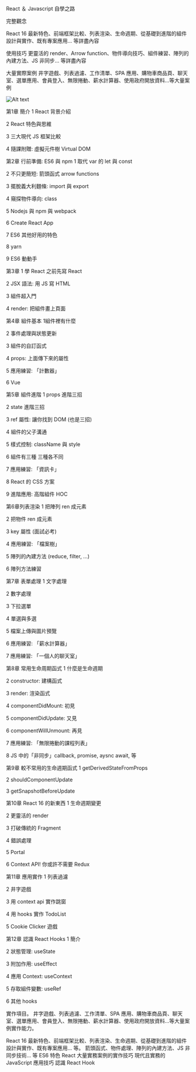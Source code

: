 React ＆ Javascript 自學之路

完整觀念

React 16 最新特色、前端框架比較、列表渲染、生命週期、從基礎到進階的組件設計與實作、既有專案應用... 等詳盡內容

使用技巧
更靈活的 render、Arrow function、物件導向技巧、組件練習、陣列的內建方法、JS 非同步... 等詳盡內容

大量實際案例
井字遊戲、列表過濾、工作清單、SPA 應用、購物車商品頁、聊天室、選單應用、會員登入、無限捲動、薪水計算器、使用政府開放資料...等大量案例

![Alt text](https://cdn.hiskio.com/images/ScG18o0SI78fmD4 "optional title")


第1章
簡介
1 React 背景介紹

2 React 特色與思維

3 三大現代 JS 框架比較

4 隨課附贈: 虛擬元件樹 Virtual DOM


第2章
行前準備: ES6 與 npm
1 取代 var 的 let 與 const

2 不只更簡短: 箭頭函式 arrow functions

3 擺脫義大利麵條: import 與 export

4 窺探物件導向: class

5 Nodejs 與 npm 與 webpack

6 Create React App

7 ES6 其他好用的特色

8 yarn

9 ES6 動動手


第3章
1 學 React 之前先寫 React

2 JSX 語法: 用 JS 寫 HTML

3 組件超入門

4 render: 把組件畫上頁面

第4章 組件基本
1組件裡有什麼

2 事件處理與狀態更新

3 組件的自訂函式

4 props: 上面傳下來的屬性

5 應用練習: 「計數器」

6 Vue

第5章 組件進階
1 props 進階三招

2 state 進階三招

3 ref 屬性: 讓你找到 DOM (也是三招)

4 組件的父子溝通

5 樣式控制: className 與 style

6 組件有三種 三種各不同

7 應用練習: 「資訊卡」

8 React 的 CSS 方案

9 進階應用: 高階組件 HOC


第6章列表渲染
1 把陣列 ren 成元素

2 把物件 ren 成元素

3 key 屬性 (面試必考)

4 應用練習: 「檔案樹」

5 陣列的內建方法 (reduce, filter, ...)

6 陣列方法練習


第7章 表單處理
1 文字處理

2 數字處理

3 下拉選單

4 單選與多選

5 檔案上傳與圖片預覽

6 應用練習: 「薪水計算器」

7 應用練習: 「一個人的聊天室」

第8章 常用生命周期函式
1 什麼是生命週期

2 constructor: 建構函式

3 render: 渲染函式

4 componentDidMount: 初見

5 componentDidUpdate: 又見

6 componentWillUnmount: 再見

7 應用練習: 「無限捲動的課程列表」

8  JS 中的「非同步」callback, promise, aysnc await, 等

第9章 較不常用的生命週期函式
1 getDerivedStateFromProps

2 shouldComponentUpdate

3 getSnapshotBeforeUpdate

第10章 React 16 的新東西
1 生命週期變更

2 更靈活的 render

3 打破傳統的 Fragment

4 錯誤處理

5 Portal

6 Context API! 你或許不需要 Redux

第11章 應用實作
1 列表過濾

2 井字遊戲

3 用 context api 實作跳窗

4 用 hooks 實作 TodoList

5 Cookie Clicker 遊戲

第12章 認識 React Hooks
1 簡介

2 狀態管理: useState

3 附加作用: useEffect

4 應用 Context: useContext

5 存取組件變數: useRef

6 其他 hooks

實作項目。
井字遊戲、列表過濾、工作清單、SPA 應用、購物車商品頁、聊天室、選單應用、會員登入、無限捲動、薪水計算器、使用政府開放資料...等大量案例實作能力。

React 16 最新特色、前端框架比較、列表渲染、生命週期、從基礎到進階的組件設計與實作、既有專案應用... 等。
箭頭函式、物件處理、陣列的內建方法、JS 非同步技術... 等 ES6 特色
React 大量實務案例的實作技巧
現代且實務的 JavaScript 應用技巧
認識 React Hook
